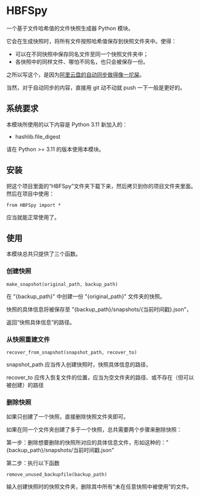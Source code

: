 # HBFSpy
一个基于文件哈希值的文件快照生成器 Python 模块。

它会在生成快照时，将所有文件按照哈希值保存到快照文件夹中。使得：
* 可以在不同快照中保存同名文件至同一个快照文件夹中；
* 各快照中的同样文件、哪怕不同名，也只会被保存一份。

之所以写这个，是因为[阿里云盘的自动同步做得像一坨屎](https://www.zhihu.com/question/430549529/answer/3460904078)。

当然，对于自动同步的内容，直接用 git 动不动就 push 一下一般是更好的。

## 系统要求
本模块所使用的以下内容是 Python 3.11 新加入的：
* hashlib.file_digest

请在 Python >= 3.11 的版本使用本模块。

## 安装
把这个项目里面的“HBFSpy”文件夹下载下来，然后拷贝到你的项目文件夹里面。然后在项目中使用：

`from HBFSpy import *`

应当就能正常使用了。

## 使用
本模块总共只提供了三个函数。

### 创建快照
`make_snapshot(original_path, backup_path)`

在 "{backup_path}" 中创建一份 "{original_path}" 文件夹的快照。

快照的具体信息将被保存至 "{backup_path}/snapshots/{当前时间戳}.json"，

返回“快照具体信息”的路径。

### 从快照重建文件
`recover_from_snapshot(snapshot_path, recover_to)`

snapshot_path 应当传入创建快照时，快照具体信息的路径，

recover_to 应传入恢复文件的位置，应当为空文件夹的路径、或不存在（但可以被创建）的路径

### 删除快照
如果只创建了一个快照，直接删除快照文件夹即可。

如果在同一个文件夹创建了多于一个快照，总共需要两个步骤来删除快照：

第一步：删除想要删除的快照所对应的具体信息文件，形如这种的："{backup_path}/snapshots/当前时间戳.json"

第二步：执行以下函数

`remove_unused_backupfile(backup_path)`

输入创建快照时的快照文件夹，删除其中所有“未在任意快照中被使用”的文件。
